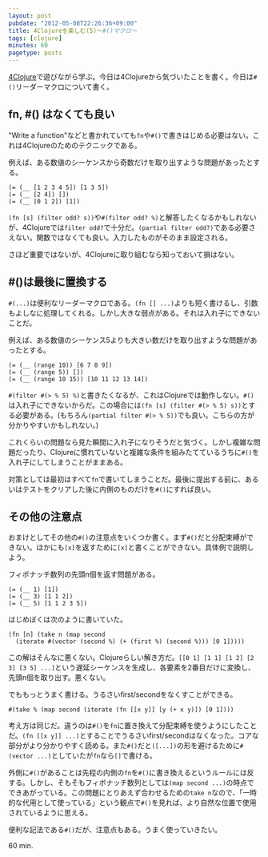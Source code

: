 ```yaml
---
layout: post
pubdate: "2012-05-08T22:26:36+09:00"
title: 4Clojureを楽しむ(5)〜#()マクロ〜
tags: [clojure]
minutes: 60
pagetype: posts
---
```

[4Clojure](https://wwww.4clojure.com/)で遊びながら学ぶ。今日は4Clojureから気づいたことを書く。今日は`#()`リーダーマクロについて書く。

## fn, #() はなくても良い

"Write a function"などと書かれていても`fn`や`#()`で書きはじめる必要はない。これは4Clojureのためのテクニックである。

例えば、ある数値のシーケンスから奇数だけを取り出すような問題があったとする。

    (= (__ [1 2 3 4 5]) [1 3 5])
    (= (__ [2 4]) [])
    (= (__ [0 1 2]) [1])

`(fn [s] (filter odd? s))`や`#(filter odd? %)`と解答したくなるかもしれないが、4Clojureでは`filter odd?`で十分だ。`(partial filter odd?)`である必要さえない。関数ではなくても良い。入力したものがそのまま設定される。

さほど重要ではないが、4Clojureに取り組むなら知っておいて損はない。

## #()は最後に置換する

`#(...)`は便利なリーダーマクロである。`(fn [] ...)`よりも短く書けるし、引数もよしなに処理してくれる。しかし大きな弱点がある。それは入れ子にできないことだ。

例えば、ある数値のシーケンス5よりも大きい数だけを取り出すような問題があったとする。

    (= (__ (range 10)) [6 7 8 9])
    (= (__ (range 5)) [])
    (= (__ (range 10 15)) [10 11 12 13 14])

`#(filter #(> % 5) %)`と書きたくなるが、これはClojureでは動作しない。`#()`は入れ子にできないからだ。この場合には`(fn [s] (filter #(> % 5) s))`とする必要がある。(もちろん`(partial filter #(> % 5))`でも良い。こちらの方が分かりやすいかもしれない。)

これくらいの問題なら見た瞬間に入れ子になりそうだと気づく。しかし複雑な問題だったり、Clojureに慣れていないと複雑な条件を組みたてているうちに`#()`を入れ子にしてしまうことがままある。

対策としては最初はすべて`fn`で書いてしまうことだ。最後に提出する前に、あるいはテストをクリアした後に内側のものだけを`#()`にすれば良い。

## その他の注意点

おまけとしてその他の`#()`の注意点をいくつか書く。まず`#()`だと分配束縛ができない。ほかにも`[x]`を返すために`[x]`と書くことができない。具体例で説明しよう。

フィボナッチ数列の先頭n個を返す問題がある。

    (= (__ 1) [1])
    (= (__ 3) [1 1 2])
    (= (__ 5) [1 1 2 3 5])

はじめぼくは次のように書いていた。

    (fn [n] (take n (map second
      (iterate #(vector (second %) (+ (first %) (second %))) [0 1]))))

この解はそんなに悪くない。Clojureらしい解き方だ。`[[0 1] [1 1] [1 2] [2 3] [3 5] ...]`という遅延シーケンスを生成し、各要素を2番目だけに変換し、先頭n個を取り出す。悪くない。

でももっとうまく書ける。うるさいfirst/secondをなくすことができる。

    #(take % (map second (iterate (fn [[x y]] [y (+ x y)]) [0 1])))

考え方は同じだ。違うのは`#()`を`fn`に置き換えて分配束縛を使うようにしたことだ。`(fn [[x y]] ...)`とすることでうるさいfirst/secondはなくなった。コアな部分がより分かりやすく読める。また`#()`だと`([...])`の形を避けるために`#(vector ...)`としていたが`fn`なら`[]`で書ける。

外側に`#()`があることは先程の内側の`fn`を`#()`に書き換えるというルールには反する。しかし、そもそもフィボナッチ数列としては`(map second ...)`の時点でできあがっている。この問題にとりあえず合わせるための`take n`なので、「一時的な代用として使っている」という観点で`#()`を見れば、より自然な位置で使用されているように思える。

便利な記法である`#()`だが、注意点もある。うまく使っていきたい。

60 min.
